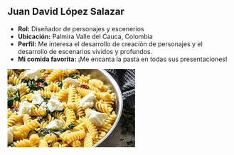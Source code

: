 ## Juan David López Salazar
- **Rol:** Diseñador de personajes y escenerios  
- **Ubicación:** Palmira Valle del Cauca, Colombia  
- **Perfil:** Me interesa el desarrollo de creación de personajes y el desarrollo de escenarios vividos y profundos.  
- **Mi comida favorita:** ¡Me encanta la pasta en todas sus presentaciones!

![Comida favorita](https://github.com/JuanDavidLopez098/-PV-Gatos-Negros/blob/main/Juan/PASTA.jpg?raw=true)
